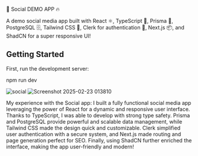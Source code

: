 
🚀 Social DEMO APP 🔥

A demo social media app built with React ⚛️, TypeScript 📜, Prisma 🔧, PostgreSQL 🗄️, Tailwind CSS 🎨, Clerk for authentication 🔐, Next.js 📦, and ShadCN for a super responsive UI!

## Getting Started

First, run the development server:

npm run dev

![social](https://github.com/user-attachments/assets/b7e0445d-cc9f-43bf-bc0a-4c27cd20eb74)
![Screenshot 2025-02-23 013810](https://github.com/user-attachments/assets/1458ec35-fec7-4d19-b173-89f9420c9b41)

My experience with the Social app:
I built a fully functional social media app leveraging the power of React for a dynamic and responsive user interface. Thanks to TypeScript, I was able to develop with strong type safety. Prisma and PostgreSQL provide powerful and scalable data management, while Tailwind CSS made the design quick and customizable. Clerk simplified user authentication with a secure system, and Next.js made routing and page generation perfect for SEO. Finally, using ShadCN further enriched the interface, making the app user-friendly and modern!
